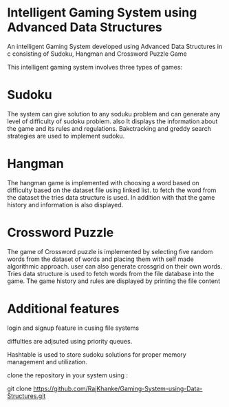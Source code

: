 # Intelligent Gaming System using Advanced Data Structures

An intelligent Gaming System developed using Advanced Data Structures in c consisting of Sudoku, Hangman and  Crossword Puzzle Game

This intelligent gaming system involves three types of games:

# Sudoku 

The system can give solution to any soduku problem and can generate any level of difficulty of sudoku problem. also It displays the information about the game and its rules and regulations. Bakctracking and greddy search strategies are used to implement sudoku.

# Hangman

The hangman game is implemented with choosing a word based on difficulty based on the dataset file using linked list. to fetch the word from the dataset the tries data structure is used. In addition with that the game history and information is also displayed.

# Crossword Puzzle

The game of Crossword puzzle is implemented by selecting five random words from the dataset of words and placing them with self made algorithmic approach. user can also generate crossgrid on their own words. Tries data structure is used to fetch words from the file database into the game. The game history and rules are displayed by printing the file content


# Additional features

login and signup feature in cusing file systems

diffulties are adjsuted using priority queues.

Hashtable is used to store sudoku solutions for proper memory management and utilization.

clone the repository in your system using :

git clone https://github.com/RajKhanke/Gaming-System-using-Data-Structures.git




